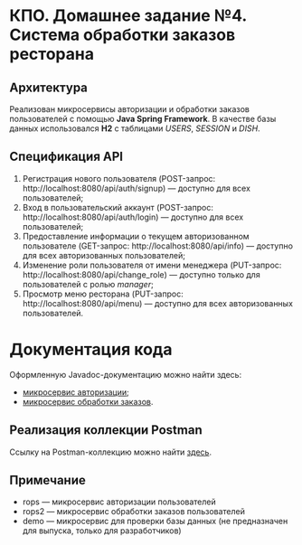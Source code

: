 # КПО. Домашнее задание №4.  Система обработки заказов ресторана
## Архитектура
Реализован микросервисы авторизации и обработки заказов пользователей с помощью **Java Spring Framework**. В качестве базы данных использовался **H2** с таблицами _USERS_, _SESSION_ и _DISH_.

## Спецификация API
1) Регистрация нового пользователя (POST-запрос: http://localhost:8080/api/auth/signup) — доступно для всех пользователей;
2) Вход в пользовательский аккаунт (POST-запрос: http://localhost:8080/api/auth/login) — доступно для всех пользователей;
3) Предоставление информации о текущем авторизованном пользователе (GET-запрос: http://localhost:8080/api/info)  — доступно для всех авторизованных пользователей;
4) Изменение роли пользователя от имени менеджера (PUT-запрос: http://localhost:8080/api/change_role) — доступно только для пользователей с ролью _manager_;
5) Просмотр меню ресторана (PUT-запрос: http://localhost:8080/api/menu) — доступно для всех авторизованных пользователей.

# Документация кода
Оформленную Javadoc-документацию можно найти здесь:
* [микросервис авторизации](https://github.com/lkhorasandzhian/restaurant-order-processing-system/tree/main/generated-java-doc);
* [микросервис обработки заказов](https://github.com/lkhorasandzhian/restaurant-order-processing-system/tree/main/generated-java-doc2).

## Реализация коллекции Postman
Ссылку на Postman-коллекцию можно найти [здесь](https://www.postman.com/lkhorasandzhian/workspace/restaurant-workspace/collection/27610854-fea41a0c-277b-45f4-bcc6-9a2172d23b9b?action=share&creator=27610854).

## Примечание
* rops — микросервис авторизации пользователей
* rops2 — микросервис обработки заказов пользователей
* demo — микросервис для проверки базы данных (не предназначен для выпуска, только для разработчиков)
